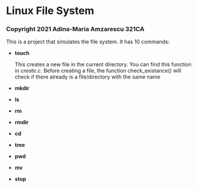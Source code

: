# Linux File System
### Copyright 2021 Adina-Maria Amzarescu 321CA
This is a project that simulates the file system.
It has 10 commands:

* **touch** 

  This creates a new file in the current directory.
  You can find this function in _create.c_.
  Before creating a file, the function check_existance()
  will check if there already is a file/directory with the same name
* **mkdir**
* **ls**
* **rm**
* **rmdir**
* **cd**
* **tree**
* **pwd**
* **mv**
* **stop**
